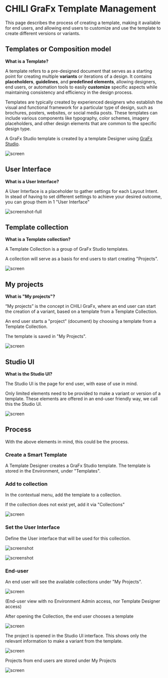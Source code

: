 # CHILI GraFx Template Management

This page describes the process of creating a template, making it available for end users, and allowing end users to customize and use the template to create different versions or variants.

## Templates or Composition model

**What is a Template?**

A template refers to a pre-designed document that serves as a starting point for creating multiple **variants** or iterations of a design. It contains **placeholders**, **guidelines**, and **predefined elements**, allowing designers, end users, or automation tools to easily **customize** specific aspects while maintaining consistency and efficiency in the design process.

Templates are typically created by experienced designers who establish the visual and functional framework for a particular type of design, such as brochures, posters, websites, or social media posts. These templates can include various components like typography, color schemes, imagery placeholders, and other design elements that are common to the specific design type.

A GraFx Studio template is created by a template Designer using [GraFx Studio](/GraFx-Studio/).

![screen](templates.png)

## User Interface

**What is a User Interface?**

A User Interface is a placeholder to gather settings for each Layout Intent. In stead of having to set different settings to achieve your desired outcome, you can group them in 1 "User Interface"

![screenshot-full](ui1.png)


## Template collection

**What is a Template collection?**

A Template Collection is a group of GraFx Studio templates.

A collection will serve as a basis for end users to start creating "Projects".

![screen](collections.png)

## My projects

**What is "My projects"?**

“My projects” is the concept in CHILI GraFx, where an end user can start the creation of a variant, based on a template from a Template Collection.

An end user starts a "project" (document) by choosing a template from a Template Collection. 

The template is saved in "My Projects".

![screen](myprojects.png)

## Studio UI

**What is the Studio UI?**

The Studio UI is the page for end user, with ease of use in mind.

Only limited elements need to be provided to make a variant or version of a template. These elements are offered in an end-user friendly way, we call this the Studio UI.

![screen](studio-ui.png)

## Process

With the above elements in mind, this could be the process.

### Create a Smart Template

A Template Designer creates a GraFx Studio template. The template is stored in the Environment, under "Templates".

### Add to collection

In the contextual menu, add the template to a collection.

If the collection does not exist yet, add it via "Collections"

![screen](add-to-collection.png)

### Set the User Interface

Define the User interface that will be used for this collection.

![screenshot](ui10.png)

![screenshot](ui11.png)

### End-user

An end user will see the available collections under "My Projects".

![screen](start-project.png)

(End-user view with no Environment Admin access, nor Template Designer access)

After opening the Collection, the end user chooses a template

![screen](select-template.png)

The project is opened in the Studio UI interface. This shows only the relevant information to make a variant from the template.

![screen](studio-ui.png)

Projects from end users are stored under My Projects

![screen](myprojects.png)

